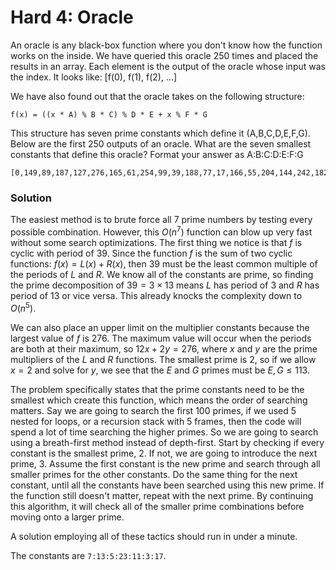 # Hard 4: Oracle

An oracle is any black-box function where you don't know how the function works on the inside. We have queried this oracle 250 times and placed the results in an array. Each element is the output of the oracle whose input was the index. It looks like: [f(0), f(1), f(2), ...]

We have also found out that the oracle takes on the following structure:

`f(x) = ((x * A) % B * C) % D * E + x % F * G`

This structure has seven prime constants which define it (A,B,C,D,E,F,G). Below are the first 250 outputs of an oracle. What are the seven smallest constants that define this oracle? Format your answer as A:B:C:D:E:F:G

```
[0,149,89,187,127,276,165,61,254,99,39,188,77,17,166,55,204,144,242,182,78,220,116,56,154,94,34,132,72,221,110,259,199,44,237,133,22,171,111,0,149,89,187,127,276,165,61,254,99,39,188,77,17,166,55,204,144,242,182,78,220,116,56,154,94,34,132,72,221,110,259,199,44,237,133,22,171,111,0,149,89,187,127,276,165,61,254,99,39,188,77,17,166,55,204,144,242,182,78,220,116,56,154,94,34,132,72,221,110,259,199,44,237,133,22,171,111,0,149,89,187,127,276,165,61,254,99,39,188,77,17,166,55,204,144,242,182,78,220,116,56,154,94,34,132,72,221,110,259,199,44,237,133,22,171,111,0,149,89,187,127,276,165,61,254,99,39,188,77,17,166,55,204,144,242,182,78,220,116,56,154,94,34,132,72,221,110,259,199,44,237,133,22,171,111,0,149,89,187,127,276,165,61,254,99,39,188,77,17,166,55,204,144,242,182,78,220,116,56,154,94,34,132,72,221,110,259,199,44,237,133,22,171,111,0,149,89,187,127,276,165,61,254,99,39,188,77,17,166,55,204]
```

### Solution

The easiest method is to brute force all $7$ prime numbers by testing every possible combination. However, this $O(n^7)$ function can blow up very fast without some search optimizations. The first thing we notice is that $f$ is cyclic with period of $39$. Since the function $f$ is the sum of two cyclic functions: $f(x)=L(x)+R(x)$, then $39$ must be the least common multiple of the periods of $L$ and $R$. We know all of the constants are prime, so finding the prime decomposition of $39=3\times 13$ means $L$ has period of $3$ and $R$ has period of $13$ or vice versa. This already knocks the complexity down to $O(n^5)$. 

We can also place an upper limit on the multiplier constants because the largest value of $f$ is $276$. The maximum value will occur when the periods are both at their maximum, so $12x+2y=276$, where $x$ and $y$ are the prime multipliers of the $L$ and $R$ functions. The smallest prime is $2$, so if we allow $x=2$ and solve for $y$, we see that the $E$ and $G$ primes must be $E,G\leq113$. 

The problem specifically states that the prime constants need to be the smallest which create this function, which means the order of searching matters. Say we are going to search the first $100$ primes, if we used 5 nested for loops, or a recursion stack with 5 frames, then the code will spend a lot of time searching the higher primes. So we are going to search using a breath-first method instead of depth-first. Start by checking if every constant is the smallest prime, $2$. If not, we are going to introduce the next prime, $3$. Assume the first constant is the new prime and search through all smaller primes for the other constants. Do the same thing for the next constant, until all the constants have been searched using this new prime. If the function still doesn't matter, repeat with the next prime. By continuing this algorithm, it will check all of the smaller prime combinations before moving onto a larger prime. 

A solution employing all of these tactics should run in under a minute.

The constants are `7:13:5:23:11:3:17`.
